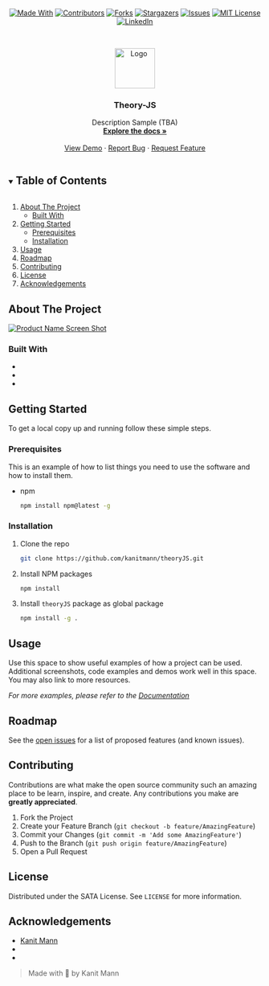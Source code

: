 #


<span style="display:block;text-align:center">

[![Made With][made-with-shield]][made-with-url]
[![Contributors][contributors-shield]][contributors-url]
[![Forks][forks-shield]][forks-url]
[![Stargazers][stars-shield]][stars-url]
[![Issues][issues-shield]][issues-url]
[![MIT License][license-shield]][license-url]
[![LinkedIn][linkedin-shield]][linkedin-url]

</span>

<!-- PROJECT LOGO -->
<br />
<p align="center">
  <a href="https://github.com/kanitmann/theoryJS">
    <img src="images/logo.png" alt="Logo" width="80" height="80">
  </a>

  <h3 align="center">Theory-JS</h3>

  <p align="center">
    Description Sample (TBA)
    <br />
    <a href="https://github.com/kanitmann/theoryJS"><strong>Explore the docs »</strong></a>
    <br />
    <br />
    <a href="https://github.com/kanitmann/theoryJS">View Demo</a>
    ·
    <a href="https://github.com/kanitmann/theoryJS/issues">Report Bug</a>
    ·
    <a href="https://github.com/kanitmann/theoryJS/issues">Request Feature</a>
  </p>
</p>

<!-- TABLE OF CONTENTS -->
<details open="open">
  <summary><h2 style="display: inline-block">Table of Contents</h2></summary>
  <ol>
    <li>
      <a href="#about-the-project">About The Project</a>
      <ul>
        <li><a href="#built-with">Built With</a></li>
      </ul>
    </li>
    <li>
      <a href="#getting-started">Getting Started</a>
      <ul>
        <li><a href="#prerequisites">Prerequisites</a></li>
        <li><a href="#installation">Installation</a></li>
      </ul>
    </li>
    <li><a href="#usage">Usage</a></li>
    <li><a href="#roadmap">Roadmap</a></li>
    <li><a href="#contributing">Contributing</a></li>
    <li><a href="#license">License</a></li>
    <li><a href="#acknowledgements">Acknowledgements</a></li>
  </ol>
</details>

<!-- ABOUT THE PROJECT -->

## About The Project

[![Product Name Screen Shot][product-screenshot]](https://example.com)

### Built With

- []()
- []()
- []()

<!-- GETTING STARTED -->

## Getting Started

To get a local copy up and running follow these simple steps.

### Prerequisites

This is an example of how to list things you need to use the software and how to install them.

- npm
  ```sh
  npm install npm@latest -g
  ```

### Installation

1. Clone the repo
   ```sh
   git clone https://github.com/kanitmann/theoryJS.git
   ```
2. Install NPM packages
   ```sh
   npm install
   ```
3. Install `theoryJS` package as global package
   ```sh
   npm install -g .
   ```

<!-- USAGE EXAMPLES -->

## Usage

Use this space to show useful examples of how a project can be used. Additional screenshots, code examples and demos work well in this space. You may also link to more resources.

_For more examples, please refer to the [Documentation](https://example.com)_

<!-- ROADMAP -->

## Roadmap

See the [open issues](https://github.com/kanitmann/theoryJS/issues) for a list of proposed features (and known issues).

<!-- CONTRIBUTING -->

## Contributing

Contributions are what make the open source community such an amazing place to be learn, inspire, and create. Any contributions you make are **greatly appreciated**.

1. Fork the Project
2. Create your Feature Branch (`git checkout -b feature/AmazingFeature`)
3. Commit your Changes (`git commit -m 'Add some AmazingFeature'`)
4. Push to the Branch (`git push origin feature/AmazingFeature`)
5. Open a Pull Request

<!-- LICENSE -->

## License

Distributed under the SATA License. See `LICENSE` for more information.

<!-- ACKNOWLEDGEMENTS -->

## Acknowledgements

- [Kanit Mann](https://github.com/kanitmann/)
- []()
- []()

> Made with 💙 by Kanit Mann

<!-- MARKDOWN LINKS & IMAGES -->
<!-- https://www.markdownguide.org/basic-syntax/#reference-style-links -->

[contributors-shield]: https://img.shields.io/github/contributors/kanitmann/theoryJS.svg?style=for-the-badge
[contributors-url]: https://github.com/kanitmann/theoryJS/graphs/contributors
[forks-shield]: https://img.shields.io/github/forks/kanitmann/theoryJS.svg?style=for-the-badge
[forks-url]: https://github.com/kanitmann/theoryJS/network/members
[stars-shield]: https://img.shields.io/github/stars/kanitmann/theoryJS.svg?style=for-the-badge
[stars-url]: https://github.com/kanitmann/theoryJS/stargazers
[license-shield]: https://img.shields.io/github/license/kanitmann/theoryJS?style=for-the-badge&logo=appveyor
[issues-shield]: https://img.shields.io/github/issues/kanitmann/theoryJS.svg?style=for-the-badge
[issues-url]: https://github.com/kanitmann/theoryJS/issues
[license-url]: https://github.com/kanitmann/theoryJS/blob/master/LICENSE.txt
[made-with-shield]: https://img.shields.io/github/languages/top/kanitmann/theoryJS?style=for-the-badge
[made-with-url]: https://shields.io/github/languages/top/kanitmann/theoryJS.svg?style-for-the-badge
[linkedin-shield]: https://img.shields.io/badge/-LinkedIn-black.svg?style=for-the-badge&logo=linkedin&colorB=555
[linkedin-url]: https://linkedin.com/in/kanitmann
[product-screenshot]: images/Screenshot.png